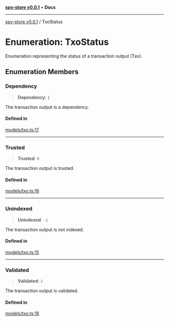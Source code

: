 [**spv-store v0.0.1**](../README.md) • **Docs**

***

[spv-store v0.0.1](../globals.md) / TxoStatus

# Enumeration: TxoStatus

Enumeration representing the status of a transaction output (Txo).

## Enumeration Members

### Dependency

> **Dependency**: `1`

The transaction output is a dependency.

#### Defined in

[models/txo.ts:17](https://github.com/shruggr/ts-casemod-spv/blob/eb07ea1ffa104a076983597e54d842fffa22bae3/src/models/txo.ts#L17)

***

### Trusted

> **Trusted**: `0`

The transaction output is trusted.

#### Defined in

[models/txo.ts:16](https://github.com/shruggr/ts-casemod-spv/blob/eb07ea1ffa104a076983597e54d842fffa22bae3/src/models/txo.ts#L16)

***

### Unindexed

> **Unindexed**: `-1`

The transaction output is not indexed.

#### Defined in

[models/txo.ts:15](https://github.com/shruggr/ts-casemod-spv/blob/eb07ea1ffa104a076983597e54d842fffa22bae3/src/models/txo.ts#L15)

***

### Validated

> **Validated**: `2`

The transaction output is validated.

#### Defined in

[models/txo.ts:18](https://github.com/shruggr/ts-casemod-spv/blob/eb07ea1ffa104a076983597e54d842fffa22bae3/src/models/txo.ts#L18)
